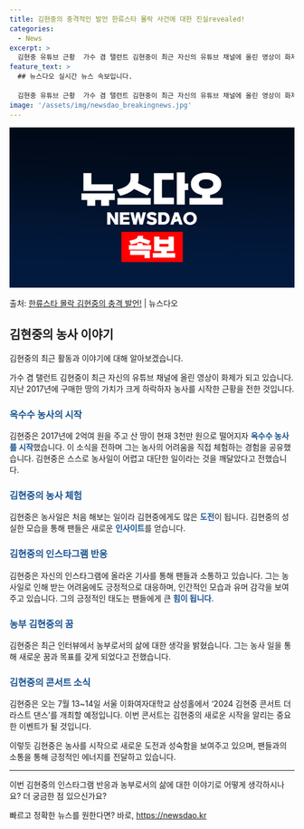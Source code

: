 ```yaml
---
title: 김현중의 충격적인 발언 한류스타 몰락 사건에 대한 진실revealed!
categories:
  - News
excerpt: >
  김현중 유튜브 근황  가수 겸 탤런트 김현중이 최근 자신의 유튜브 채널에 올린 영상이 화제가 되고 있습니다.…
feature_text: >
  ## 뉴스다오 실시간 뉴스 속보입니다.

  김현중 유튜브 근황  가수 겸 탤런트 김현중이 최근 자신의 유튜브 채널에 올린 영상이 화제가 되고 있습니다.…
image: '/assets/img/newsdao_breakingnews.jpg'
---
```


![뉴스다오 속보](/assets/img/newsdao_breakingnews.jpg)

<p>출처: <a href="https://newsdao.kr/4065" rel="dofollow">한류스타 몰락 김현중의 충격 발언!</a> | 뉴스다오</p>

<h2 data-ke-size="size26">김현중의 농사 이야기</h2>
김현중의 최근 활동과 이야기에 대해 알아보겠습니다.

<p data-ke-size="size16">가수 겸 탤런트 김현중이 최근 자신의 유튜브 채널에 올린 영상이 화제가 되고 있습니다. 지난 2017년에 구매한 땅의 가치가 크게 하락하자 농사를 시작한 근황을 전한 것입니다.</p>

<h3><b><span style="color: #1a5490;">옥수수 농사의 시작</span></b></h3>
김현중은 2017년에 2억여 원을 주고 산 땅이 현재 3천만 원으로 떨어지자 <b><span style="color: #1a5490;">옥수수 농사를 시작</span></b>했습니다. 이 소식을 전하며 그는 농사의 어려움을 직접 체험하는 경험을 공유했습니다. 김현중은 스스로 농사일이 어렵고 대단한 일이라는 것을 깨달았다고 전했습니다.

<h3><b><span style="color: #1a5490;">김현중의 농사 체험</span></b></h3>
김현중은 농사일은 처음 해보는 일이라 김현중에게도 많은 <b><span style="color: #1a5490;">도전</span></b>이 됩니다. 김현중의 성실한 모습을 통해 팬들은 새로운 <b><span style="color: #1a5490;">인사이트</span></b>를 얻습니다.

<h3><b><span style="color: #1a5490;">김현중의 인스타그램 반응</span></b></h3>
김현중은 자신의 인스타그램에 올라온 기사를 통해 팬들과 소통하고 있습니다. 그는 농사일로 인해 받는 어려움에도 긍정적으로 대응하며, 인간적인 모습과 유머 감각을 보여주고 있습니다. 그의 긍정적인 태도는 팬들에게 큰 <b><span style="color: #1a5490;">힘이 됩니다</span></b>.

<h3><b><span style="color: #1a5490;">농부 김현중의 꿈</span></b></h3>
김현중은 최근 인터뷰에서 농부로서의 삶에 대한 생각을 밝혔습니다. 그는 농사 일을 통해 새로운 꿈과 목표를 갖게 되었다고 전했습니다.

<h3><b><span style="color: #1a5490;">김현중의 콘서트 소식</span></b></h3>
김현중은 오는 7월 13~14일 서울 이화여자대학교 삼성홀에서 ‘2024 김현중 콘서트 더 라스트 댄스’를 개최할 예정입니다. 이번 콘서트는 김현중의 새로운 시작을 알리는 중요한 이벤트가 될 것입니다.

이렇듯 김현중은 농사를 시작으로 새로운 도전과 성숙함을 보여주고 있으며, 팬들과의 소통을 통해 긍정적인 에너지를 전달하고 있습니다.

<hr>

이번 김현중의 인스타그램 반응과 농부로서의 삶에 대한 이야기로 어떻게 생각하시나요? 더 궁금한 점 있으신가요? 

빠르고 정확한 뉴스를 원한다면? 바로, <a href="https://newsdao.kr" rel="dofollow">https://newsdao.kr</a>


